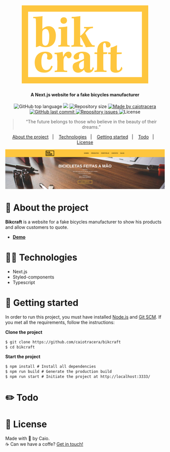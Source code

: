 <h1 align="center">
  <img src="src/assets/images/bikcraft-colorido.svg" />
</h1>

<h4 align="center">A Next.js website for a fake bicycles manufacturer</h4>

<p align="center">
  <img alt="GitHub top language" src="https://img.shields.io/github/languages/top/caiotracera/bikcraft?color=FEC63E">

  <img src="https://img.shields.io/github/languages/count/caiotracera/bikcraft?color=FEC63E">

  <img alt="Repository size" src="https://img.shields.io/github/repo-size/caiotracera/bikcraft?color=FEC63E">

  <a href="https://www.linkedin.com/in/caiotracera/">
    <img alt="Made by caiotracera" src="https://img.shields.io/badge/made%20by-caiotracera-%230172B3?color=FEC63E">
  </a>

  <a href="https://github.com/caiotracera/bikcraft/commits/master">
    <img alt="GitHub last commit" src="https://img.shields.io/github/last-commit/caiotracera/bikcraft?color=FEC63E">
  </a>

  <a href="https://github.com/caiotracera/bikcraft/issues">
    <img alt="Repository issues" src="https://img.shields.io/github/issues/caiotracera/bikcraft?color=FEC63E">
  </a>

  <img alt="License" src="https://img.shields.io/badge/license-MIT-brightgreen?color=FEC63E"/>
</p>


<blockquote align="center">
“The future belongs to those who believe in the beauty of their dreams.”
</blockquote>


<p align="center">
  <a href="#rocket-about-the-project">About the project</a>&nbsp;&nbsp;&nbsp;|&nbsp;&nbsp;&nbsp;
  <a href="#man_technologist-technologies">Technologies</a>&nbsp;&nbsp;&nbsp;|&nbsp;&nbsp;&nbsp;
  <a href="#wrench-getting-started">Getting started</a>&nbsp;&nbsp;&nbsp;|&nbsp;&nbsp;&nbsp;
  <a href="#pencil2-todo">Todo</a>&nbsp;&nbsp;&nbsp;|&nbsp;&nbsp;&nbsp;
  <a href="#memo-license">License</a>
</p>

<div align="center">
  <img src="src/assets/images/banner.svg"/>
</div>

# :rocket: About the project
<b>Bikcraft</b> is a website for a fake bicycles manufacturer to show his products and allow customers to quote.

* <b><a href="https://bikcraft-green.vercel.app/">Demo</a></b>

# :man_technologist: Technologies

* Next.js
* Styled-components
* Typescript

# :wrench: Getting started

In order to run this project, you must have installed <a href="https://nodejs.org/en/">Node.js</a> and <a href="https://git-scm.com/">Git SCM</a>. If you met all the requirements, follow the instructions:

<b>Clone the project</b>

```shell
$ git clone https://github.com/caiotracera/bikcraft
$ cd bikcraft
```

<b>Start the project</b>

```shell
$ npm install # Install all dependencies
$ npm run build # Generate the production build
$ npm run start # Initiate the project at http://localhost:3333/
```

# :pencil2: Todo

# :memo: License

Made with :sparkling_heart: by Caio.
<br />
:coffee: Can we have a coffe? <a href="https://www.linkedin.com/in/caiotracera/">Get in touch!</a>
